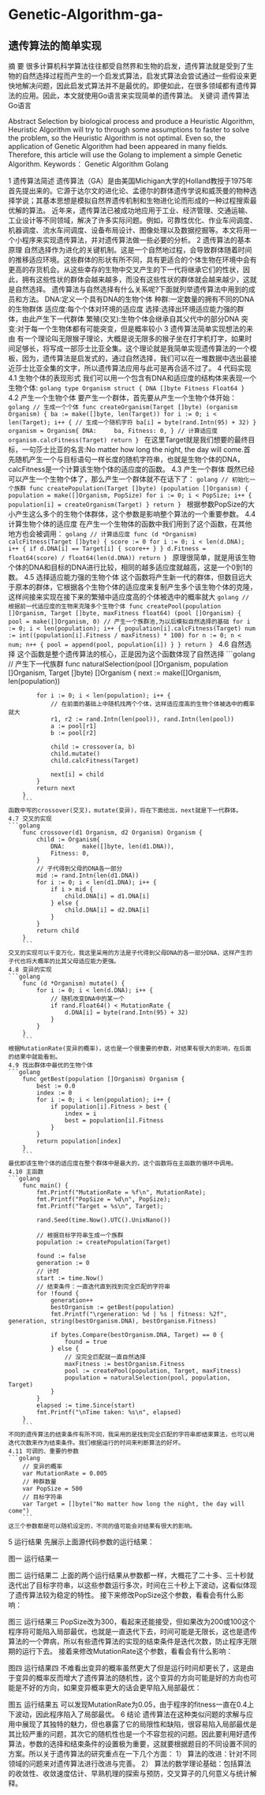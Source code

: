 # Genetic-Algorithm-ga-
## 遗传算法的简单实现
摘 要 很多计算机科学算法往往都受自然界和生物的启发，遗传算法就是受到了生物的自然选择过程而产生的一个启发式算法，启发式算法会尝试通过一些假设来更快地解决问题，因此启发式算法并不是最优的。即便如此，在很多领域都有遗传算法的应用。因此，本文就使用Go语言来实现简单的遗传算法。
关键词  遗传算法  Go语言

Abstract Selection by biological process and produce a Heuristic Algorithm, Heuristic Algorithm will try to through some assumptions to faster to solve the problem, so the Heuristic Algorithm is not optimal. Even so, the application of Genetic Algorithm had been appeared in many fields. Therefore, this article will use the Golang to implement a simple Genetic Algorithm.
Keywords： Genetic Algorithm  Golang 

1 遗传算法简述
    遗传算法（GA）是由美国Michigan大学的Holland教授于1975年首先提出来的。它源于达尔文的进化论、孟德尔的群体遗传学说和威茨曼的物种选择学说；其基本思想是模拟自然界遗传机制和生物进化论而形成的一种过程搜索最优解的算法。
    近年来，遗传算法已被成功地应用于工业、经济管理、交通运输、工业设计等不同领域，解决了许多实际问题。例如，可靠性优化、作业车间调度、机器调度、流水车间调度、设备布局设计、图像处理以及数据挖掘等。本文将用一个小程序来实现遗传算法，并对遗传算法做一些必要的分析。
2 遗传算法的基本原理
    自然选择作为进化的关键机制。这是一个自然地过程，会导致群体随着时间的推移适应环境。这些群体的形状有所不同，具有更适合的个体生物在环境中会有更高的存货机会。从这些幸存的生物中交叉产生的下一代将继承它们的性状，因此，拥有这些性状的群体会越来越多，而没有这些性状的群体就会越来越少，这就是自然选择。
    遗传算法与自然选择有什么关系呢?下面就列举遗传算法中用到的成员和方法。
    DNA:定义一个具有DNA的生物个体
    种群:一定数量的拥有不同的DNA的生物群体
    适应度:每个个体对环境的适应度
    选择:选择出环境适应能力强的群体，由此产生下一代群体
    繁殖(交叉):生物个体会继承自其父代中的部分DNA
    突变:对于每一个生物体都有可能突变，但是概率较小
3 遗传算法简单实现想法的来由
    有一个理论叫无限猴子理论，大概是说无限多的猴子坐在打字机打字，如果时间足够长，将写成一部莎士比亚全集。这个理论就是我简单实现遗传算法的一个模板，因为，遗传算法是启发式的，通过自然选择，我们可以在一堆数据中选出最接近莎士比亚全集的文字，所以遗传算法应用与此可是再合适不过了。
4 代码实现
    4.1 生物个体的表现形式
    我们可以用一个包含有DNA和适应度的结构体来表现一个生物个体:
    ```golang
        type Organism struct {
            DNA []byte
            Fitness Float64
        }
    ```
    4.2 产生一个生物个体
    要产生一个群体，首先要从产生一个生物个体开始：
    ```golang
        // 生成一个个体
        func createOrganism(Target []byte) (organism Organism) {
            ba := make([]byte, len(Target))
            for i := 0; i < len(Target); i++ {
                // 生成一个随机字符
                ba[i] = byte(rand.Intn(95) + 32)
            }
            organism = Organism{
                DNA:     ba,
                Fitness: 0,
            }
            // 计算适应度
            organism.calcFitness(Target)
            return
        }
    ```
    在这里Target就是我们想要的最终目标，一句莎士比亚的名言:No matter how long the night, the day will come.首先随机产生一个与目标语句一样长度的随机字符串，也就是生物个体的DNA，calcFitness是一个计算该生物个体的适应度的函数。
    4.3 产生一个群体
    既然已经可以产生一个生物个体了，那么产生一个群体就不在话下了：
    ```golang
        // 初始化一个族群
        func createPopulation(Target []byte) (population []Organism) {
            population = make([]Organism, PopSize)
            for i := 0; i < PopSize; i++ {
                population[i] = createOrganism(Target)
            }
            return
        }
        ```
    根据参数PopSize的大小产生这么多个的生物个体群体，这个参数是影响整个算法的一个重要参数。
    4.4 计算生物个体的适应度
    在产生一个生物体的函数中我们用到了这个函数，在其他地方也会被调用：
    ```golang
        // 计算适应度
        func (d *Organism) calcFitness(Target []byte) {
            score := 0
            for i := 0; i < len(d.DNA); i++ {
                if d.DNA[i] == Target[i] {
                    score++
                }
            }
            d.Fitness = float64(score) / float64(len(d.DNA))
            return
        }
        ```
    原理很简单，就是用该生物个体的DNA和目标的DNA进行比较，相同的越多适应度就越高，这是一个0到1的数。
    4.5 选择适应能力强的生物个体
    这个函数将产生新一代的群体，但数目远大于原本的群体，它根据各个生物个体的适应度来复制产生多个该生物个体的克隆，这样间接来实现在接下来的繁殖中适应度高的个体被选中的概率就大
    ```golang
    // 根据前一代适应度的生物来克隆多个生物个体
    func createPool(population []Organism, Target []byte, maxFitness float64) (pool []Organism) {
        pool = make([]Organism, 0)
        // 产生一个族群池,为以后模拟自然选择的基础
        for i := 0; i < len(population); i++ {
            population[i].calcFitness(Target)
            num := int((population[i].Fitness / maxFitness) * 100)
            for n := 0; n < num; n++ {
                pool = append(pool, population[i])
            }
        }
        return
    }
    ```
    4.6 自然选择
    这个函数是整个遗传算法的核心，正是因为这个函数体现了自然选择
    ```golang
        // 产生下一代族群
        func naturalSelection(pool []Organism, population []Organism, Target []byte) []Organism {
            next := make([]Organism, len(population))

            for i := 0; i < len(population); i++ {
                // 在前面的基础上中随机找两个个体，这样适应度高的生物个体被选中的概率就大
                r1, r2 := rand.Intn(len(pool)), rand.Intn(len(pool))
                a := pool[r1]
                b := pool[r2]

                child := crossover(a, b)
                child.mutate()
                child.calcFitness(Target)

                next[i] = child
            }
            return next
        }
        ```
    函数中写的crossover(交叉)，mutate(变异)，将在下面给出，next就是下一代群体。
    4.7 交叉的实现
    ```golang
        func crossover(d1 Organism, d2 Organism) Organism {
            child := Organism{
                DNA:     make([]byte, len(d1.DNA)),
                Fitness: 0,
            }
            // 子代得到父母的DNA各一部分
            mid := rand.Intn(len(d1.DNA))
            for i := 0; i < len(d1.DNA); i++ {
                if i > mid {
                    child.DNA[i] = d1.DNA[i]
                } else {
                    child.DNA[i] = d2.DNA[i]
                }
            }
            return child
        }
        ```
    交叉的实现可以千变万化，我这里采用的方法是子代得到父母DNA的各一部分DNA，这样产生的子代也将大概率的比其父母适应能力更强。
    4.8 变异的实现
    ```golang
        func (d *Organism) mutate() {
            for i := 0; i < len(d.DNA); i++ {
                // 随机改变DNA中的某一个
                if rand.Float64() < MutationRate {
                    d.DNA[i] = byte(rand.Intn(95) + 32)
                }
            }
        }
        ```
    根据MutationRate(变异的概率)，这也是一个很重要的参数，对结果有很大的影响，在后面的结果中就能看到。
    4.9 找出群体中最优的生物个体
    ```golang
        func getBest(population []Organism) Organism {
            best := 0.0
            index := 0
            for i := 0; i < len(population); i++ {
                if population[i].Fitness > best {
                    index = i
                    best = population[i].Fitness
                }
            }
            return population[index]
        }
        ```
    最优即该生物个体的适应度在整个群体中是最大的，这个函数将在主函数的循环中调用。
    4.10 主函数
    ```golang
        func main() {
            fmt.Printf("MutationRate = %f\n", MutationRate);
            fmt.Printf("PopSize = %d\n", PopSize);
            fmt.Printf("Target = %s\n", Target);

            rand.Seed(time.Now().UTC().UnixNano())

            // 根据目标字符串生成一个族群
            population := createPopulation(Target)

            found := false
            generation := 0
            // 计时
            start := time.Now()
            // 结束条件：一直迭代直到找到完全匹配的字符串
            for !found {
                generation++
                bestOrganism := getBest(population)
                fmt.Printf("\rgeneration: %d | %s | fitness: %2f", generation, string(bestOrganism.DNA), bestOrganism.Fitness)

                if bytes.Compare(bestOrganism.DNA, Target) == 0 {
                    found = true
                } else {
                    // 没完全匹配就一直自然选择
                    maxFitness := bestOrganism.Fitness
                    pool := createPool(population, Target, maxFitness)
                    population = naturalSelection(pool, population, Target)
                }
            }
            elapsed := time.Since(start)
            fmt.Printf("\nTime taken: %s\n", elapsed)
        }
        ```
    不同的遗传算法的结束条件有所不同，我采用的是找到完全匹配的字符串即结束算法，也可以用迭代次数来作为结束条件。我们根据运行的时间来判断算法的好坏。
    4.11 可调的、重要的参数
    ```golang
        // 变异的概率
        var MutationRate = 0.005
        // 种群数量
        var PopSize = 500
        // 目标字符串
        var Target = []byte("No matter how long the night, the day will come")
        ```
    这三个参数都是可以随机设定的，不同的值可能会对结果有很大的影响。
5 运行结果
    先展示上面源代码参数的运行结果：

 
图一 运行结果一

 
图二 运行结果二
    上面的两个运行结果从参数都一样，大概花了二十多、三十秒就迭代出了目标字符串，以这些参数运行多次，时间在三十秒上下波动，这看似体现了遗传算法较为稳定的特性。
接下来修改PopSize这个参数，看看会有什么影响：
 
图三 运行结果三
    PopSize改为300，看起来还能接受，但如果改为200或100这个程序将可能陷入局部最优，也就是一直迭代下去，时间可能是无限长，这也是遗传算法的一个弊病，所以有些遗传算法的实现的结束条件是迭代次数，防止程序无限期的运行下去。
    接着来修改MutationRate这个参数，看看会有什么影响：
 
图四 运行结果四
    不难看出变异的概率虽然更大了但是运行时间却更长了，这是由于变异的概率反而增大了遗传算法的随机性，这个变异的方向可能是好的方向也可能是不好的方向，如果变异概率更大的话会更早陷入局部最优：
 
图五 运行结果五
    可以发现MutationRate为0.05，由于程序的fitness一直在0.4上下波动，因此程序陷入了局部最优。
6 结论
    遗传算法在这种类似问题的求解与应用中展现了其独特的魅力，但也暴露了它的局限性和缺陷，很容易陷入局部最优是其比较严重的问题，其次它的随机性也是一个不容忽视的问题。因此要利用好遗传算法，参数的选择和结束条件的设置极为重要，这就要根据题目的不同设置不同的方案。所以关于遗传算法的研究重点在一下几个方面：
1）    算法的改进：针对不同领域的问题来对遗传算法进行改进与完善。
2）    算法的数学理论基础：包括算法的收敛性、收敛速度估计、早熟机理的探索与预防，交叉算子的几何意义与统计解释。
